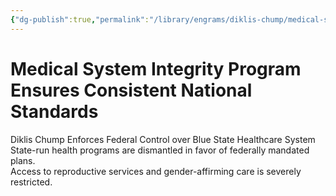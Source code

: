 ```yaml
---
{"dg-publish":true,"permalink":"/library/engrams/diklis-chump/medical-system-integrity-program-ensures-consistent-national-standards/","tags":["DC/Blue-States","DC/AS3"]}
---
```



# Medical System Integrity Program Ensures Consistent National Standards
Diklis Chump Enforces Federal Control over Blue State Healthcare System
	State-run health programs are dismantled in favor of federally mandated plans.  
	Access to reproductive services and gender-affirming care is severely restricted.
